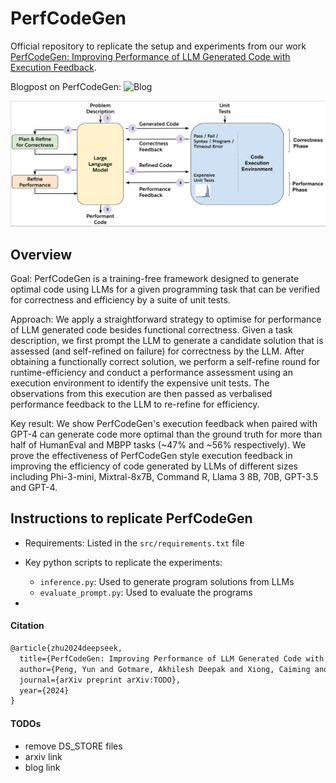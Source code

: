 
# PerfCodeGen

Official repository to replicate the setup and experiments from our work [PerfCodeGen: Improving Performance of LLM Generated Code with Execution Feedback](TODO).

Blogpost on PerfCodeGen: ![Blog](TODO)

![Diagram](./diagram.png)

## Overview

Goal: PerfCodeGen is a training-free framework designed to generate optimal code using LLMs for a given programming task that can be verified for correctness and efficiency by a suite of unit tests.

Approach: We apply a straightforward strategy to optimise for performance of LLM generated code besides functional correctness. Given a task description, we first prompt the LLM to generate a candidate solution that is assessed (and self-refined on failure) for correctness by the LLM. After obtaining a functionally correct solution, we perform a self-refine round for runtime-efficiency and conduct a performance assessment using an execution environment to identify the expensive unit tests. The observations from this execution are then passed as verbalised performance feedback to the LLM to re-refine for efficiency.

Key result: We show PerfCodeGen's execution feedback when paired with GPT-4 can generate code more optimal than the ground truth for more than half of HumanEval and MBPP tasks (~47% and ~56% respectively). We prove the effectiveness of PerfCodeGen style execution feedback in improving the efficiency of code generated by LLMs of different sizes including Phi-3-mini, Mixtral-8x7B, Command R, Llama 3 8B, 70B, GPT-3.5 and GPT-4.

<!-- GPT-4 without execution feedback achieves optimisation for (39.26% and 43% respectively). -->

## Instructions to replicate PerfCodeGen

- Requirements: Listed in the `src/requirements.txt` file
- Key python scripts to replicate the experiments:
    - `inference.py`: Used to generate program solutions from LLMs
    - `evaluate_prompt.py`: Used to evaluate the programs

- 

#### Citation

```latex
@article{zhu2024deepseek,
  title={PerfCodeGen: Improving Performance of LLM Generated Code with Execution Feedback},
  author={Peng, Yun and Gotmare, Akhilesh Deepak and Xiong, Caiming and Savarese, Silvio and Lyu, Michael and Sahoo, Doyen},
  journal={arXiv preprint arXiv:TODO},
  year={2024}
}
```

#### TODOs

- remove DS_STORE files
- arxiv link
- blog link
